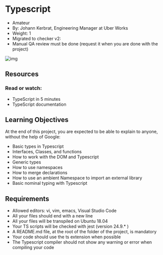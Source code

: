 # Typescript
 * Amateur
 * By: Johann Kerbrat, Engineering Manager at Uber Works
 * Weight: 1
 * Migrated to checker v2: 
 * Manual QA review must be done (request it when you are done with the project)

![img](https://s3.eu-west-3.amazonaws.com/hbtn.intranet/u…95bd7624ea8d1947d8cb8291b3d12b7e91f13439c7f5b4dc4)

## Resources
### Read or watch:

* TypeScript in 5 minutes
* TypeScript documentation


## Learning Objectives
At the end of this project, you are expected to be able to explain to anyone, without the help of Google:

* Basic types in Typescript
* Interfaces, Classes, and functions
* How to work with the DOM and Typescript
* Generic types
* How to use namespaces
* How to merge declarations
* How to use an ambient Namespace to import an external library
* Basic nominal typing with Typescript


## Requirements

* Allowed editors: vi, vim, emacs, Visual Studio Code
* All your files should end with a new line
* All your files will be transpiled on Ubuntu 18.04
* Your TS scripts will be checked with jest (version 24.9.* )
* A README.md file, at the root of the folder of the project, is mandatory
* Your code should use the ts extension when possible
* The Typescript compiler should not show any warning or error when compiling your code